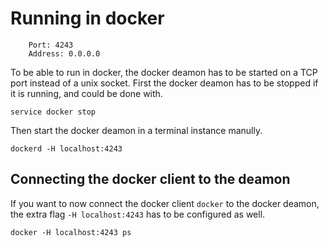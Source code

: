 # Running in docker

```
    Port: 4243
    Address: 0.0.0.0
```

To be able to run in docker, the docker deamon has to be started on a TCP port instead of a unix socket. First the docker deamon has to be stopped if it is running, and could be done with.

```
service docker stop
```

Then start the docker deamon in a terminal instance manully.

```
dockerd -H localhost:4243
```

## Connecting the docker client to the deamon

If you want to now connect the docker client `docker` to the docker deamon, the extra flag `-H localhost:4243` has to be configured as well.


```
docker -H localhost:4243 ps
```